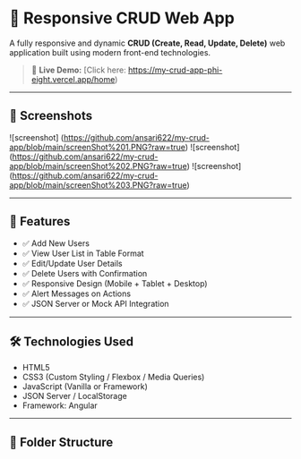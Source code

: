 # 🧩 Responsive CRUD Web App

A fully responsive and dynamic **CRUD (Create, Read, Update, Delete)** web application built using modern front-end technologies.

> 🔗 **Live Demo:** [Click here: https://my-crud-app-phi-eight.vercel.app/home)

---

## 📸 Screenshots

![screenshot] (https://github.com/ansari622/my-crud-app/blob/main/screenShot%201.PNG?raw=true)
![screenshot] (https://github.com/ansari622/my-crud-app/blob/main/screenShot%202.PNG?raw=true)
![screenshot] (https://github.com/ansari622/my-crud-app/blob/main/screenShot%203.PNG?raw=true)

---

## 🚀 Features

- ✅ Add New Users
- ✅ View User List in Table Format
- ✅ Edit/Update User Details
- ✅ Delete Users with Confirmation
- ✅ Responsive Design (Mobile + Tablet + Desktop)
- ✅ Alert Messages on Actions 
- ✅ JSON Server or Mock API Integration

---

## 🛠️ Technologies Used

- HTML5
- CSS3 (Custom Styling / Flexbox / Media Queries)
- JavaScript (Vanilla or Framework)
- JSON Server / LocalStorage
- Framework:  Angular

---

## 📁 Folder Structure

